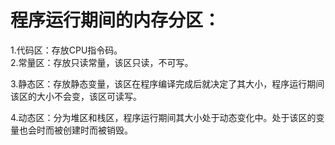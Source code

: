 # 程序运行期间的内存分区：
1.代码区：存放CPU指令码。  
2.常量区：存放只读常量，该区只读，不可写。

3.静态区：存放静态变量，该区在程序编译完成后就决定了其大小，程序运行期间该区的大小不会变，该区可读写。

4.动态区：分为堆区和栈区，程序运行期间其大小处于动态变化中。处于该区的变量也会时而被创建时而被销毁。
